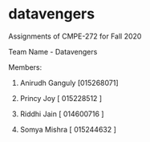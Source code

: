 # datavengers

Assignments of CMPE-272 for Fall 2020

Team Name - Datavengers

Members:

1. Anirudh Ganguly [015268071]

2. Princy Joy [ 015228512 ]

3. Riddhi Jain [ 014600716 ]

4. Somya Mishra [ 015244632 ]
